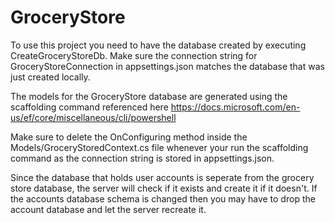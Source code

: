 # GroceryStore

To use this project you need to have the database created by executing CreateGroceryStoreDb. Make sure the connection string for GroceryStoreConnection in appsettings.json matches the database that was just created locally. 

The models for the GroceryStore database are generated using the scaffolding command referenced here 
https://docs.microsoft.com/en-us/ef/core/miscellaneous/cli/powershell

Make sure to delete the OnConfiguring method inside the Models/GroceryStoredContext.cs file whenever your run the scaffolding command as the connection string is stored in appsettings.json.

Since the database that holds user accounts is seperate from the grocery store database, the server will check if it exists and create it if it doesn't. If the accounts database schema is changed then you may have to drop the account database and let the server recreate it.
